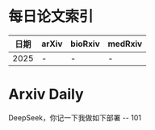 # 每日论文索引

| 日期 | arXiv | bioRxiv | medRxiv |
|------|-------|---------|---------|
| 2025 | - | - | - |




















































































































































































































































































































































































































































































# Arxiv Daily


DeepSeek，你记一下我做如下部署 -- 101
